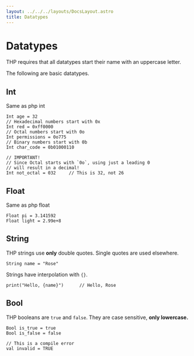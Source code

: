 ```yaml
---
layout: ../../../layouts/DocsLayout.astro
title: Datatypes
---
```


# Datatypes

THP requires that all datatypes start their name with an
uppercase letter.

The following are basic datatypes.

## Int

Same as php int

```thp
Int age = 32
// Hexadecimal numbers start with 0x
Int red = 0xff0000
// Octal numbers start with 0o
Int permissions = 0o775
// Binary numbers start with 0b
Int char_code = 0b01000110

// IMPORTANT!
// Since Octal starts with `0o`, using just a leading 0
// will result in a decimal!
Int not_octal = 032     // This is 32, not 26
```


## Float

Same as php float


```thp
Float pi = 3.141592
Float light = 2.99e+8
```


## String

THP strings use **only** double quotes. Single quotes are
used elsewhere.

```thp
String name = "Rose"
```

Strings have interpolation with `{}`.

```thp
print("Hello, {name}")      // Hello, Rose
```


## Bool

THP booleans are `true` and `false`. They are case sensitive,
**only lowercase.**

```thp
Bool is_true = true
Bool is_false = false

// This is a compile error
val invalid = TRUE
```
